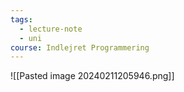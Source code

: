 ```yaml
---
tags:
  - lecture-note
  - uni
course: Indlejret Programmering
---
```

![[Pasted image 20240211205946.png]]
